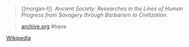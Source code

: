 > [[morgan-l]]. *Ancient Society: Researches in the Lines of Human Progress from Savagery through Barbarism to Civilization*.

> [archive.org](https://archive.org/details/ancientsociety035004mbp) #have 

[Wikipedia](https://en.wikipedia.org/wiki/Ancient_Society)